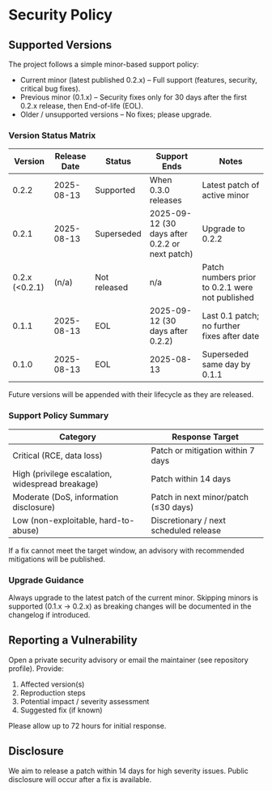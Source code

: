 # Security Policy

## Supported Versions

The project follows a simple minor-based support policy:

* Current minor (latest published 0.2.x) – Full support (features, security, critical bug fixes).
* Previous minor (0.1.x) – Security fixes only for 30 days after the first 0.2.x release, then End-of-life (EOL).
* Older / unsupported versions – No fixes; please upgrade.

### Version Status Matrix

| Version  | Release Date | Status        | Support Ends        | Notes |
|----------|--------------|---------------|---------------------|-------|
| 0.2.2    | 2025-08-13   | Supported     | When 0.3.0 releases | Latest patch of active minor |
| 0.2.1    | 2025-08-13   | Superseded    | 2025-09-12 (30 days after 0.2.2 or next patch) | Upgrade to 0.2.2 |
| 0.2.x (<0.2.1) | (n/a)  | Not released | n/a                 | Patch numbers prior to 0.2.1 were not published |
| 0.1.1    | 2025-08-13   | EOL           | 2025-09-12 (30 days after 0.2.2) | Last 0.1 patch; no further fixes after date |
| 0.1.0    | 2025-08-13   | EOL           | 2025-08-13          | Superseded same day by 0.1.1 |

Future versions will be appended with their lifecycle as they are released.

### Support Policy Summary

| Category      | Response Target                    |
|---------------|------------------------------------|
| Critical (RCE, data loss) | Patch or mitigation within 7 days |
| High (privilege escalation, widespread breakage) | Patch within 14 days |
| Moderate (DoS, information disclosure) | Patch in next minor/patch (≤30 days) |
| Low (non-exploitable, hard-to-abuse) | Discretionary / next scheduled release |

If a fix cannot meet the target window, an advisory with recommended mitigations will be published.

### Upgrade Guidance

Always upgrade to the latest patch of the current minor. Skipping minors is supported (0.1.x → 0.2.x) as breaking changes will be documented in the changelog if introduced.

## Reporting a Vulnerability

Open a private security advisory or email the maintainer (see repository profile). Provide:

1. Affected version(s)
2. Reproduction steps
3. Potential impact / severity assessment
4. Suggested fix (if known)

Please allow up to 72 hours for initial response.

## Disclosure

We aim to release a patch within 14 days for high severity issues. Public disclosure will occur after a fix is available.
